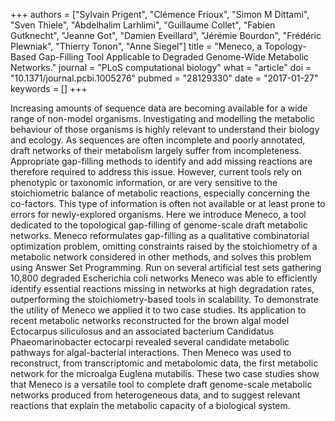 +++
authors = ["Sylvain Prigent", "Clémence Frioux", "Simon M Dittami", "Sven Thiele", "Abdelhalim Larhlimi", "Guillaume Collet", "Fabien Gutknecht", "Jeanne Got", "Damien Eveillard", "Jérémie Bourdon", "Frédéric Plewniak", "Thierry Tonon", "Anne Siegel"]
title = "Meneco, a Topology-Based Gap-Filling Tool Applicable to Degraded Genome-Wide Metabolic Networks."
journal = "PLoS computational biology"
what = "article"
doi = "10.1371/journal.pcbi.1005276"
pubmed = "28129330"
date = "2017-01-27"
keywords = []
+++

Increasing amounts of sequence data are becoming available for a wide range of non-model organisms. Investigating and modelling the metabolic behaviour of those organisms is highly relevant to understand their biology and ecology. As sequences are often incomplete and poorly annotated, draft networks of their metabolism largely suffer from incompleteness. Appropriate gap-filling methods to identify and add missing reactions are therefore required to address this issue. However, current tools rely on phenotypic or taxonomic information, or are very sensitive to the stoichiometric balance of metabolic reactions, especially concerning the co-factors. This type of information is often not available or at least prone to errors for newly-explored organisms. Here we introduce Meneco, a tool dedicated to the topological gap-filling of genome-scale draft metabolic networks. Meneco reformulates gap-filling as a qualitative combinatorial optimization problem, omitting constraints raised by the stoichiometry of a metabolic network considered in other methods, and solves this problem using Answer Set Programming. Run on several artificial test sets gathering 10,800 degraded Escherichia coli networks Meneco was able to efficiently identify essential reactions missing in networks at high degradation rates, outperforming the stoichiometry-based tools in scalability. To demonstrate the utility of Meneco we applied it to two case studies. Its application to recent metabolic networks reconstructed for the brown algal model Ectocarpus siliculosus and an associated bacterium Candidatus Phaeomarinobacter ectocarpi revealed several candidate metabolic pathways for algal-bacterial interactions. Then Meneco was used to reconstruct, from transcriptomic and metabolomic data, the first metabolic network for the microalga Euglena mutabilis. These two case studies show that Meneco is a versatile tool to complete draft genome-scale metabolic networks produced from heterogeneous data, and to suggest relevant reactions that explain the metabolic capacity of a biological system.